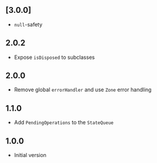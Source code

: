 ## [3.0.0]

- `null`-safety

## 2.0.2

- Expose `isDisposed` to subclasses

## 2.0.0

- Remove global `errorHandler` and use `Zone` error handling

## 1.1.0

- Add `PendingOperations` to the `StateQueue`

## 1.0.0

- Initial version
